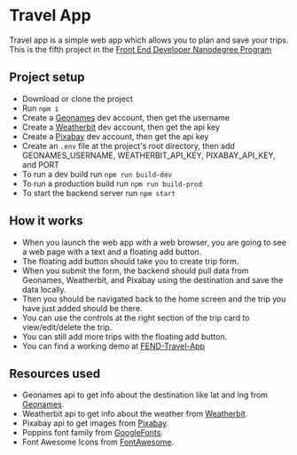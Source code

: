 # Travel App

Travel app is a simple web app which allows you to plan and save your trips.
This is the fifth project in the [Front End Developer Nanodegree Program](https://www.udacity.com/course/front-end-web-developer-nanodegree--nd0011)

## Project setup

- Download or clone the project
- Run `npm i`
- Create a [Geonames](http://www.geonames.org/export/web-services.html) dev account, then get the username
- Create a [Weatherbit](https://www.weatherbit.io/account/create) dev account, then get the api key
- Create a [Pixabay](https://pixabay.com/api/docs/) dev account, then get the api key
- Create an `.env` file at the project's root directory, then add GEONAMES_USERNAME, WEATHERBIT_API_KEY, PIXABAY_API_KEY, and PORT
- To run a dev build run `npm run build-dev`
- To run a production build run `npm run build-prod`
- To start the backend server run `npm start`

## How it works

- When you launch the web app with a web browser, you are going to see a web page with a text and a floating add button.
- The floating add button should take you to create trip form.
- When you submit the form, the backend should pull data from Geonames, Weatherbit, and Pixabay using the destination and save the data locally.
- Then you should be navigated back to the home screen and the trip you have just added should be there.
- You can use the controls at the right section of the trip card to view/edit/delete the trip.
- You can still add more trips with the floating add button.
- You can find a working demo at [FEND-Travel-App](https://fend-tavel-app.herokuapp.com/)

## Resources used

- Geonames api to get info about the destination like lat and lng from [Geonames](http://www.geonames.org/export/web-services.html).
- Weatherbit api to get info about the weather from [Weatherbit](https://www.weatherbit.io/account/create).
- Pixabay api to get images from [Pixabay](https://pixabay.com/api/docs/).
- Poppins font family from [GoogleFonts](https://fonts.google.com/).
- Font Awesome Icons from [FontAwesome](https://fontawesome.com/).

